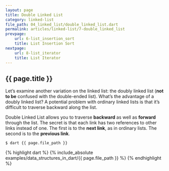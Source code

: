```yaml
---
layout: page
title: Double Linked List
category: linked-list
file_path: 04_linked_list/double_linked_list.dart
permalink: articles/linked-list/7-double_linked_list
prevpage: 
    url: 6-list_insertion_sort
    title: List Insertion Sort
nextpage:
    url: 8-list_iterator
    title: List Iterator
---
```


## {{ page.title }}

Let’s examine another variation on the linked list: the doubly linked list (**not to be** confused with the double-ended list).
What’s the advantage of a doubly linked list? A potential problem with ordinary linked lists is that it’s difficult to traverse backward
along the list.

Double Linked List allows you to traverse **backward** as well as **forward** through the list.
The secret is that each link has two references to other links instead of one. The first is to the **next link**, as in ordinary lists. The second is to the **previous link**.

```terminal
$ dart {{ page.file_path }}
```      


{% highlight dart %}
{% include_absolute examples/data_structures_in_dart/{{ page.file_path }} %}
{% endhighlight %}      
